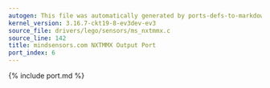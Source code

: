 ```yaml
---
autogen: This file was automatically generated by ports-defs-to-markdown.py
kernel_version: 3.16.7-ckt19-8-ev3dev-ev3
source_file: drivers/lego/sensors/ms_nxtmmx.c
source_line: 142
title: mindsensors.com NXTMMX Output Port
port_index: 6
---
```


{% include port.md %}
